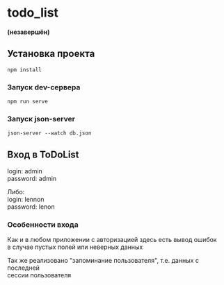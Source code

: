 # todo_list

**(незавершён)**

## Установка проекта
```
npm install
```

### Запуск dev-сервера
```
npm run serve
```
### Запуск json-server
```
json-server --watch db.json
```
## Вход в ToDoList
login: admin    
password: admin

Либо:  
login: lennon    
password: lenon  


### Особенности входа
Как и в любом приложении с авторизацией здесь есть вывод ошибок  
в случае пустых полей или неверных данных  
  
Так же реализовано "запоминание пользователя", т.е. данных с последней  
сессии пользователя
